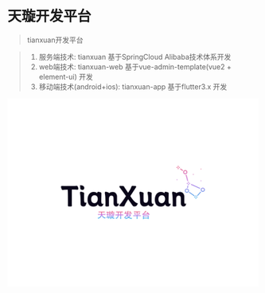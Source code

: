 # 天璇开发平台

> tianxuan开发平台


> 1. 服务端技术: tianxuan 基于SpringCloud Alibaba技术体系开发
> 2. web端技术: tianxuan-web 基于vue-admin-template(vue2 + element-ui) 开发
> 3. 移动端技术(android+ios): tianxuan-app 基于flutter3.x 开发


![logo2.png](doc%2Fimages%2Flogo2.png)
